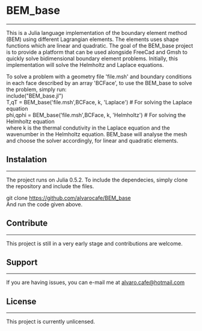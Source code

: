 # BEM_base
---
This is a Julia language implementation of the boundary element method (BEM) using different Lagrangian elements.
The elements uses shape functions which are linear and quadratic.
The goal of the BEM_base project is to provide a platform that can be used alongside FreeCad and Gmsh to quickly solve bidimensional boundary element problems.
Initially, this implementation will solve the Helmholtz and Laplace equations.

To solve a problem with a geometry file 'file.msh' and boundary conditions in each face described by an array 'BCFace', to use the BEM_base to solve the problem, simply run:  
	include("BEM_base.jl")  
	T,qT = BEM_base('file.msh',BCFace, k, 'Laplace') # For solving the Laplace equation  
 	phi,qphi = BEM_base('file.msh',BCFace, k, 'Helmholtz') # For solving the Helmholtz equation  
where k is the thermal condutivity in the Laplace equation and the wavenumber in the Helmholtz equation.
BEM_base will analyse the mesh and choose the solver accordingly, for linear and quadratic elements.

## Instalation
---
The project runs on Julia 0.5.2. To include the dependecies, simply clone the repository and include the files.  

  git clone https://github.com/alvarocafe/BEM_base  
And run the code given above.

## Contribute
---
This project is still in a very early stage and contributions are welcome.

## Support
---
If you are having issues, you can e-mail me at alvaro.cafe@hotmail.com

## License
---
This project is currently unlicensed.

